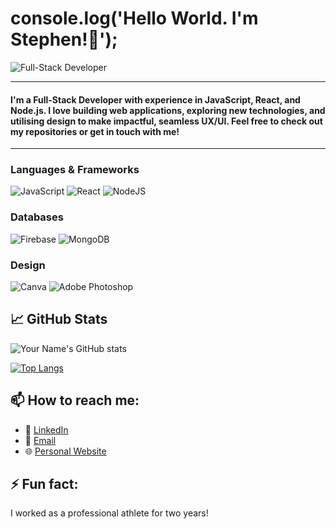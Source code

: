 # console.log('Hello World. I\'m Stephen!👋');

![Full-Stack Developer](https://img.shields.io/badge/Full_Stack_Developer-JavaScript_/_React_/_Node.js-blue)

***

#### I'm a Full-Stack Developer with experience in JavaScript, React, and Node.js. I love building web applications, exploring new technologies, and utilising design to make impactful, seamless UX/UI. Feel free to check out my repositories or get in touch with me!

***

### Languages & Frameworks
![JavaScript](https://img.shields.io/badge/javascript-%23323330.svg?style=for-the-badge&logo=javascript&logoColor=%23F7DF1E)
![React](https://img.shields.io/badge/react-%2320232a.svg?style=for-the-badge&logo=react&logoColor=%2361DAFB)
![NodeJS](https://img.shields.io/badge/node.js-6DA55F?style=for-the-badge&logo=node.js&logoColor=white)

### Databases
![Firebase](https://img.shields.io/badge/Firebase-039BE5?style=for-the-badge&logo=Firebase&logoColor=white)
![MongoDB](https://img.shields.io/badge/MongoDB-%234ea94b.svg?style=for-the-badge&logo=mongodb&logoColor=white)

### Design
![Canva](https://img.shields.io/badge/Canva-%2300C4CC.svg?style=for-the-badge&logo=Canva&logoColor=white)
![Adobe Photoshop](https://img.shields.io/badge/adobe%20photoshop-%2331A8FF.svg?style=for-the-badge&logo=adobe%20photoshop&logoColor=white)

## 📈 GitHub Stats

![Your Name's GitHub stats](https://github-readme-stats.vercel.app/api?username=stephen-gloade&show_icons=true&theme=radical)

[![Top Langs](https://github-readme-stats.vercel.app/api/top-langs/?username=stephen-gloade&layout=compact&theme=radical)](https://github.com/anuraghazra/github-readme-stats)

## 📫 How to reach me:

- 💼 [LinkedIn](https://www.linkedin.com/in/stephen-gloade/)
- 📧 [Email](stephen.gloade@gmail.com)
- 🌐 [Personal Website](https://stephenstuff.dev)

## ⚡ Fun fact:

I worked as a professional athlete for two years!
